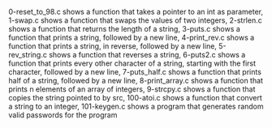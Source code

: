 0-reset_to_98.c shows a function that takes a pointer to an int as parameter, 1-swap.c shows a function that swaps the values of two integers, 2-strlen.c shows a function that returns the length of a string, 3-puts.c shows a function that prints a string, followed by a new line, 4-print_rev.c shows a function that prints a string, in reverse, followed by a new line, 5-rev_string.c shows a function that reverses a string, 6-puts2.c shows a function that prints every other character of a string, starting with the first character, followed by a new line, 7-puts_half.c shows a function that prints half of a string, followed by a new line, 8-print_array.c shows a function that prints n elements of an array of integers, 9-strcpy.c shows a function that copies the string pointed to by src, 100-atoi.c shows a function that convert a string to an integer, 101-keygen.c shows a program that generates random valid passwords for the program
